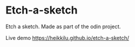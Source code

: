 # Etch-a-sketch
Etch a sketch. Made as part of the odin project.

Live demo https://heikkilu.github.io/etch-a-sketch/

